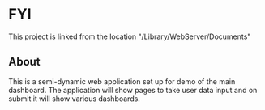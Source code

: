 # FYI

This project is linked from the location "/Library/WebServer/Documents" 


## About

This is a semi-dynamic web application set up for demo of the main dashboard. The application will show pages to take user data input and on submit it will show various dashboards.
